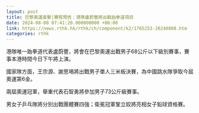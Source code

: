 ```yaml
---
layout: post
title: 巴黎奧運直擊│賽程預告：港隊盧蔚豐將出戰跆拳道項目
date: 2024-08-08 07:41:20.000000000 +08:00
link: https://news.rthk.hk/rthk/ch/component/k2/1765253-20240808.htm
categories: rthk
---
```


港隊唯一跆拳道代表盧蔚豐，將會在巴黎奧運出戰男子68公斤以下級別賽事，賽事本港時間今日下午將上演。

國家隊方面，王宗源、謝思埸將出戰男子單人三米板決賽，為中國跳水隊爭取今屆奧運第6金。

兩屆奧運冠軍，舉重代表石智勇將參加男子73公斤級賽事。

男女子乒乓隊將分別出戰團體賽四強；衛冕冠軍鞏立姣將亮相女子鉛球資格賽。
